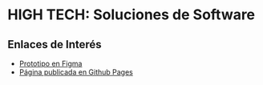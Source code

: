 # HIGH TECH: Soluciones de Software

## Enlaces de Interés

- [Prototipo en Figma](https://www.figma.com/design/tXcx5GrkMImglwveD2YzEQ/GRUPO04-1erParcial?node-id=0-1&node-type=canvas&t=B2PN4Fv3TOjp4HSB-0)
- [Página publicada en Github Pages](https://dapereyra.github.io/servicios_profesionales-uva2/)
